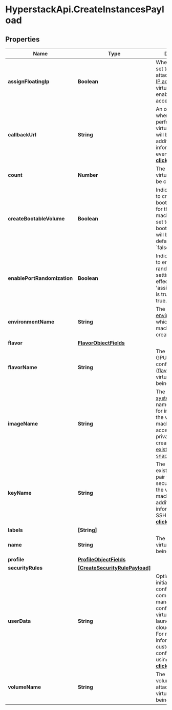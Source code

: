 # HyperstackApi.CreateInstancesPayload

## Properties

Name | Type | Description | Notes
------------ | ------------- | ------------- | -------------
**assignFloatingIp** | **Boolean** | When this field is set to &#x60;true&#x60;, it attaches a [public IP address](https://docs.hyperstack.cloud/docs/api-reference/core-resources/virtual-machines/floating-ip/) to the virtual machine, enabling internet accessibility. | [optional] 
**callbackUrl** | **String** | An optional URL where actions performed on the virtual machine will be sent. For additional information on event callbacks, [**click here**](https://docs.hyperstack.cloud/docs/api-reference/core-resources/virtual-machines/callbacks-vms/). | [optional] 
**count** | **Number** | The number of virtual machines to be created. | 
**createBootableVolume** | **Boolean** | Indicates whether to create a bootable volume for the virtual machine. When set to &#x60;true&#x60;, a bootable volume will be created; the default value is &#x60;false&#x60;. | [optional] 
**enablePortRandomization** | **Boolean** | Indicates whether to enable port randomization.This setting is only effective if &#39;assign_floating_ip&#39; is true. Defaults to true. | [optional] [default to true]
**environmentName** | **String** | The name of the [environment](https://docs.hyperstack.cloud/docs/api-reference/core-resources/environments/) in which the virtual machine is to be created. | 
**flavor** | [**FlavorObjectFields**](FlavorObjectFields.md) |  | [optional] 
**flavorName** | **String** | The name of the GPU hardware configuration ([flavor](https://docs.hyperstack.cloud/docs/hardware/flavors)) for the virtual machines being created. | 
**imageName** | **String** | The [operating system (OS) image](https://docs.hyperstack.cloud/docs/virtual-machines/images) name designated for installation on the virtual machine.It also accepts custom, private images, created from [existing snapshots](https://docs.hyperstack.cloud/docs/virtual-machines/custom-images). | [optional] 
**keyName** | **String** | The name of the existing SSH key pair to be used for secure access to the virtual machine. For additional information on SSH key pairs, [**click here**](https://docs.hyperstack.cloud/docs/api-reference/core-resources/keypairs/). | 
**labels** | **[String]** |  | [optional] 
**name** | **String** | The name of the virtual machine being created. | 
**profile** | [**ProfileObjectFields**](ProfileObjectFields.md) |  | [optional] 
**securityRules** | [**[CreateSecurityRulePayload]**](CreateSecurityRulePayload.md) |  | [optional] 
**userData** | **String** | Optional initialization configuration commands to manage the configuration of a virtual machine at launch using cloud-init scripts. For more information about custom VM configuration using cloud-init, [**click here**](https://docs.hyperstack.cloud/docs/virtual-machines/initialization-configuration). | [optional] 
**volumeName** | **String** | The names of the volume(s) to be attached to the virtual machine being created. | [optional] 


